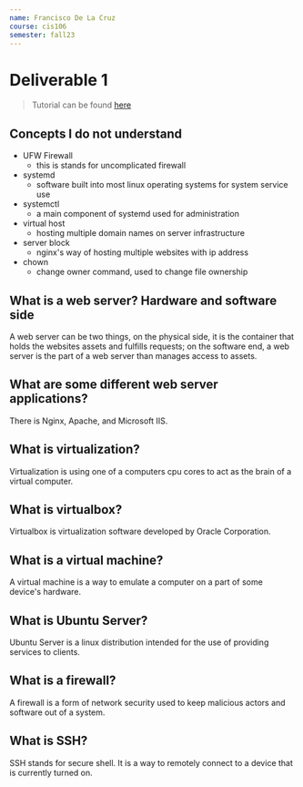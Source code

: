 ```yaml
---
name: Francisco De La Cruz
course: cis106
semester: fall23
---
```


# Deliverable 1

> Tutorial can be found [here](https://www.digitalocean.com/community/tutorials/how-to-install-the-apache-web-server-on-ubuntu-22-04)

## Concepts I do not understand

* UFW Firewall
  * this is stands for uncomplicated firewall
* systemd
  * software built into most linux operating systems for system service use
* systemctl
  * a main component of systemd used for administration
* virtual host
  * hosting multiple domain names on server infrastructure
* server block
  * nginx's way of hosting multiple websites with ip address
* chown
  * change owner command, used to change file ownership

## What is a web server? Hardware and software side
A web server can be two things, on the physical side, it is the container that holds the websites assets and fulfills requests;
on the software end, a web server is the part of a web server than manages access to assets.

## What are some different web server applications?
There is Nginx, Apache, and Microsoft IIS.

## What is virtualization?
Virtualization is using one of a computers cpu cores to act as the brain of a virtual computer.

## What is virtualbox?
Virtualbox is virtualization software developed by Oracle Corporation.

## What is a virtual machine?
A virtual machine is a way to emulate a computer on a part of some  device's hardware.

## What is Ubuntu Server?
Ubuntu Server is a linux distribution intended for the use of providing services to clients.

## What is a firewall?
A firewall is a form of network security used to keep malicious actors and software out of a system.

## What is SSH?
SSH stands for secure shell. It is a way to remotely connect to a device that is currently turned on.
